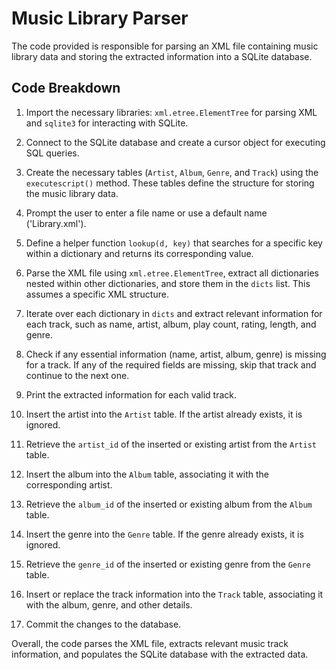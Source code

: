 # Music Library Parser

The code provided is responsible for parsing an XML file containing music library data and storing the extracted information into a SQLite database.

## Code Breakdown

1. Import the necessary libraries: `xml.etree.ElementTree` for parsing XML and `sqlite3` for interacting with SQLite.

2. Connect to the SQLite database and create a cursor object for executing SQL queries.

3. Create the necessary tables (`Artist`, `Album`, `Genre`, and `Track`) using the `executescript()` method. These tables define the structure for storing the music library data.

4. Prompt the user to enter a file name or use a default name ('Library.xml').

5. Define a helper function `lookup(d, key)` that searches for a specific key within a dictionary and returns its corresponding value.

6. Parse the XML file using `xml.etree.ElementTree`, extract all dictionaries nested within other dictionaries, and store them in the `dicts` list. This assumes a specific XML structure.

7. Iterate over each dictionary in `dicts` and extract relevant information for each track, such as name, artist, album, play count, rating, length, and genre.

8. Check if any essential information (name, artist, album, genre) is missing for a track. If any of the required fields are missing, skip that track and continue to the next one.

9. Print the extracted information for each valid track.

10. Insert the artist into the `Artist` table. If the artist already exists, it is ignored.

11. Retrieve the `artist_id` of the inserted or existing artist from the `Artist` table.

12. Insert the album into the `Album` table, associating it with the corresponding artist.

13. Retrieve the `album_id` of the inserted or existing album from the `Album` table.

14. Insert the genre into the `Genre` table. If the genre already exists, it is ignored.

15. Retrieve the `genre_id` of the inserted or existing genre from the `Genre` table.

16. Insert or replace the track information into the `Track` table, associating it with the album, genre, and other details.

17. Commit the changes to the database.

Overall, the code parses the XML file, extracts relevant music track information, and populates the SQLite database with the extracted data.
